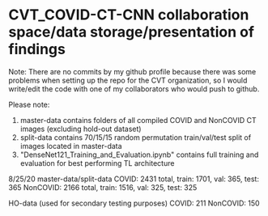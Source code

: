 # CVT_COVID-CT-CNN collaboration space/data storage/presentation of findings
Note: There are no commits by my github profile because there was some problems when setting up the repo for the CVT organization, so I would write/edit the code with one of my collaborators who would push to github.

Please note:
1. master-data contains folders of all compiled COVID and NonCOVID CT images (excluding hold-out dataset)
2. split-data contains 70/15/15 random permutation train/val/test split of images located in master-data
3. "DenseNet121_Training_and_Evaluation.ipynb" contains full training and evaluation for best performing TL architecture

8/25/20
master-data/split-data
COVID: 2431 total, train: 1701, val: 365, test: 365
NonCOVID: 2166 total, train: 1516, val: 325, test: 325

HO-data (used for secondary testing purposes)
COVID: 211
NonCOVID: 150

